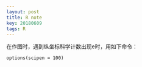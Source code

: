 ```yaml
---
layout: post
title: R note
key: 20180609
tags: R
---
```


在作图时，遇到纵坐标科学计数出现e时，用如下命令：
```
options(scipen = 100)
```
